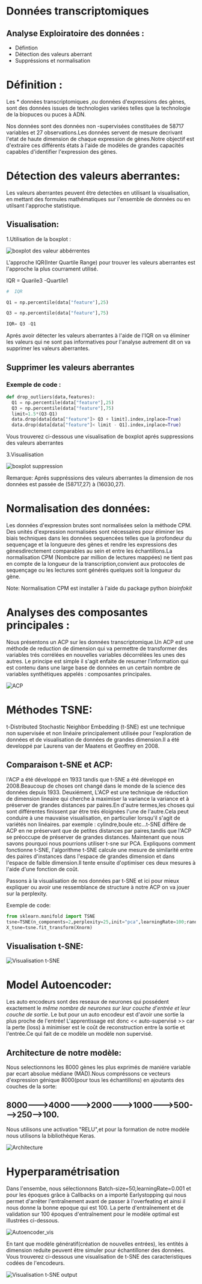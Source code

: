 #  Données transcriptomiques  
## Analyse Exploiratoire des données :
*  Défintion
*  Détection des valeurs  aberrant
*  Suppréssions et normalisation
 # Définition : 
  
Les  * données transcriptomiques ,ou données d'expressions des gènes, sont des  données issues de technologies variées  telles que la technologie de la biopuces ou puces  à ADN.

Nos données sont des données non -supervisées constituées  de  58717 variables  et 27  observations.Les données  servent de mesure  decrivant l'etat de haute dimension de chaque expression de gènes.Notre objectif est d'extraire  ces différents  états à l'aide  de modèles de grandes  capacités capables d'identifier l'expression des gènes.

# Détection des valeurs aberrantes:

Les valeurs aberrantes peuvent  être  detectées en utilisant la visualisation, en mettant des formules mathématiques sur l'ensemble de données ou en utilsant l'approche  statistique.

## Visualisation:

1.Utilisation de  la boxplot :


![boxplot des valeur abbérrentes](https://github.com/lapha99/Projet-stage/blob/main/figure/boxplot_ab%C3%A9rrantes.png)


L'approche IQR(Inter Quartile Range) pour trouver les valeurs aberrantes est l'approche la plus courrament utilisé.

IQR = Quarile3 -Quartile1

```Python
#  IQR

Q1 = np.percentile(data["feature"],25)

Q3 = np.percentile(data["feature"],75)

IQR= Q3 -Q1
```
Aprés avoir détecter les valeurs aberrantes à l'aide de l'IQR  on va éliminer les valeurs qui ne sont pas informatives pour l'analyse autrement dit on va supprimer les valeurs aberrantes.

## Supprimer les valeurs aberrantes

### Exemple de code :
``` Python
def drop_outliers(data,features):
  Q1 = np.percentile(data["feature"],25)
  Q3 = np.percentile(data["feature"],75)
  limit=1.5*(Q3-Q1)
  data.drop(data[data["feature"]> Q3 + limit].index,inplace=True)
  data.drop(data[data["feature"]< limit - Q1].index,inplace=True)
```  
  
  

Vous trouverez ci-dessous  une  visualisation de boxplot aprés suppressions des valeurs aberrantes

3.Visualiisation

![boxplot suppression ](https://github.com/lapha99/Projet-stage/blob/main/figure/box.png)

Remarque:
Aprés suppréssions des valeurs aberrantes la dimension de nos données est passée de (58717,27) à (16030,27).

# Normalisation des données:
Les données d'expression brutes sont normalisées selon la méthode CPM. Des unités d'expression normalisées sont nécessaires pour éliminer les biais techniques dans les données sequencées telles que la profondeur du sequençage et la longueure des gènes et rendre les expressions des gènesdirectement comparables au sein et entre les échantillons.La normalisation CPM (Nombcre par million de lectures mappées) ne tient pas en compte de la longueur de la transcription,convient  aux protocoles de sequençage ou les lectures sont générés quelques soit la longueur du gène.

Note: Normalisation CPM est installer à l'aide du package python *bioinfokit*

# Analyses des  composantes principales : 

Nous  présentons un ACP sur les données transcriptomique.Un ACP  est une méthode de reduction de  dimension  qui va permettre de transformer des variables trés corrélées en nouvelles variables  décorrélées les unes des autres. Le principe est simple  il s'agit enfaite  de resumer l'information  qui est contenu dans une large base de données  en un certain nombre de variables synthétiques appelés : composantes principales.

![ACP ]( https://github.com/lapha99/Projet-stage/blob/main/figure/ACP__Suppr.png)

# Méthodes TSNE:
t-Distributed Stochastic Neighbor Embedding (t-SNE) est une technique non supervisée et non linéaire principalement utilisée pour l'exploration de données et de visualisation de données de grandes dimension.Il a été developpé par Laurens van der Maatens et Geoffrey en 2008.

## Comparaison t-SNE et ACP:

l'ACP a été développé en 1933 tandis que t-SNE a été développé en 2008.Beaucoup de choses ont changé dans le monde de la science des données depuis 1933.
Deuxiément, L'ACP est une technique de réduction de dimension lineaire qui cherche à maximiser la variance la variance et à préserver de grandes distances par paires.En d'autre termes,les choses qui sont différentes finissent par être trés éloignées l'une de l'autre.Cela peut conduire à une mauvaise visualisation, en particulier lorsqu'il s'agit de variétés non linéaires. par exemple : cylindre,boule etc...t-SNE différe de ACP  en ne préservant que de petites distances par paires,tandis que l'ACP se préoccupe de préserver de grandes distances.
Maintenant que nous savons pourquoi nous pourrions utiliser t-sne sur PCA.
Expliquons comment fonctionne t-SNE, l'algorithme t-SNE calcule une mesure de similarité entre des paires d'instances dans l'espace de grandes dimension et dans l'espace de faible dimension.Il tente ensuite d'optimiser ces deux mesures à l'aide d'une fonction de coût.

Passons à la visualisation de nos données par t-SNE  et ici pour mieux expliquer ou avoir une ressemblance de structure à notre ACP on va jouer sur la perplexity.

Exemple de code:
```Python
from sklearn.manifold import TSNE
tsne=TSNE(n_components=2,perplexity=25,init="pca",learningRate=100;random_state=0,n_jobs=-1)
X_tsne=tsne.fit_transform(Xnorm)
```

## Visualisation t-SNE:

![Visualisation t-SNE](https://github.com/lapha99/Projet-stage/blob/main/figure/Tsne-final.png)

# Model Autoencoder:

Les auto encodeurs sont des reseaux de neurones qui possédent exactement le *même nombre de neurones sur leur couche d'entrée et leur couche de sortie*.
Le but pour un auto encodeur est d'avoir une sortie la plus proche de l'entrée!
L'apprentissage est donc << auto-supervisé >> car la perte (loss) à minimiser est le coût de reconstruction entre la sortie et l'entrée.Ce qui fait de ce modèle un modèle non supervisé.

## Architecture de notre modèle:

Nous selectionnons les 8000 gènes les plus exprimés de maniére variable par ecart absolue médiane (MAD).Nous compréssons ce vecteurs d'expression génique 8000(pour tous les échantillons) en ajoutants des couches de la sorte:
## 8000--->4000--->2000--->1000--->500--->250-->100.
Nous utilisons une activation "RELU",et pour la formation de notre modèle nous utilisons  la bibliothéque Keras.

![Architecture](https://github.com/lapha99/Projet-stage/blob/main/figure/auto_encoder.png)

# Hyperparamétrisation
Dans l'ensembe, nous sélectionnons Batch-size=50,learningRate=0.001 et pour les époques  grâce à Callbacks on a importé Earlystopping qui nous permet d'arrêter l'entraînement avant de passer à l'overfeating et ainsi il nous donne la bonne epoque qui est 100.
La perte d'entraînement et de validation sur 100 époques d'entraînement pour le modèle optimal est illustrées ci-dessous.

![Autoencoder_vis](https://github.com/lapha99/Projet-stage/blob/main/figure/AE_visualisation.png?raw=true)

En tant que modèle génératif(création de nouvelles entrées), les entités à dimension reduite peuvent être simuler pour échantilloner des données.
Vous trouverez ci-dessous une visualisation de t-SNE des caracteristiques codées de l'encodeurs.

![Visualisation t-SNE output](https://github.com/lapha99/Projet-stage/blob/main/figure/tsne-out.png)



